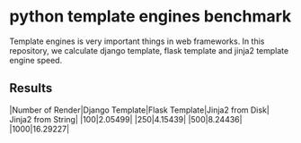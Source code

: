 # python template engines benchmark
Template engines is very important things in web frameworks. In this repository, we calculate django template, flask template and jinja2 template engine speed.
## Results
|Number of Render|Django Template|Flask Template|Jinja2 from Disk| Jinja2 from String|
|100|2.05499|
|250|4.15439|
|500|8.24436|
|1000|16.29227|
